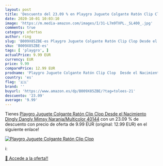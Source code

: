 ```yaml
---
layout: post
title: 'Descuento del 23.09 % en Playgro Juguete Colgante Ratón Clip Clop'
date: 2020-10-01 10:03:10
image: 'https://m.media-amazon.com/images/I/31-L7m9TXPL._SL400_.jpg'
comments: true
category: ofertas
author: ring
slug: 'B009X85ZBE-es Playgro Juguete Colgante Ratón Clip Clop Desde el...'
sku: 'B009X85ZBE-es'
tags: [ 'playgro', ]
actualPrice: 9.99 EUR
currency: EUR
price: 9.99
comparePrice: 12.99 EUR
prodname: 'Playgro Juguete Colgante Ratón Clip Clop  Desde el Nacimiento  Dingly Dangly Mimsy  Naranja/Multicolor  40144'
country: 'es'
flag: '🇪🇸'
brand: ''
buyurl: 'https://www.amazon.es/dp/B009X85ZBE/?tag=tolees-21'
descuento: '23.09'
average: '9.99'
---
```


Tienes [Playgro Juguete Colgante Ratón Clip Clop  Desde el Nacimiento  Dingly Dangly Mimsy  Naranja/Multicolor  40144](https://www.amazon.es/dp/B009X85ZBE/?tag=tolees-21) con un 23.09 % de descuento con precio de oferta de 9.99 EUR (original: 12.99 EUR) en el siguiente enlace!

[![Playgro Juguete Colgante Ratón Clip Clop](https://m.media-amazon.com/images/I/31-L7m9TXPL._SL400_.jpg)](https://www.amazon.es/dp/B009X85ZBE/?tag=tolees-21)

ℹ️:


[🛒 Accede a la oferta!!](https://www.amazon.es/dp/B009X85ZBE/?tag=tolees-21)
